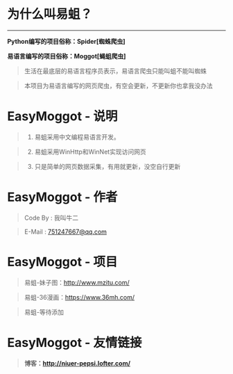 #  为什么叫易蛆？
------------

**Python编写的项目俗称：Spider[蜘蛛爬虫]**

**易语言编写的项目俗称：Moggot[蝇蛆爬虫]**

> 生活在最底层的易语言程序员表示，易语言爬虫只能叫蛆不能叫蜘蛛

> 本项目为易语言编写的网页爬虫，有空会更新，不更新你也拿我没办法


# EasyMoggot - 说明
>1. 易蛆采用中文编程易语言开发。

>2. 易蛆采用WinHttp和WinNet实现访问网页

>3. 只是简单的网页数据采集，有用就更新，没空自行更新

# EasyMoggot - 作者

> Code By : 我叫牛二

> E-Mail  : 751247667@qq.com



# EasyMoggot - 项目

> 易蛆-妹子图：http://www.mzitu.com/

> 易蛆-36漫画：https://www.36mh.com/

> 易蛆-等待添加


# EasyMoggot - 友情链接

> **博客：http://niuer-pepsi.lofter.com/**
